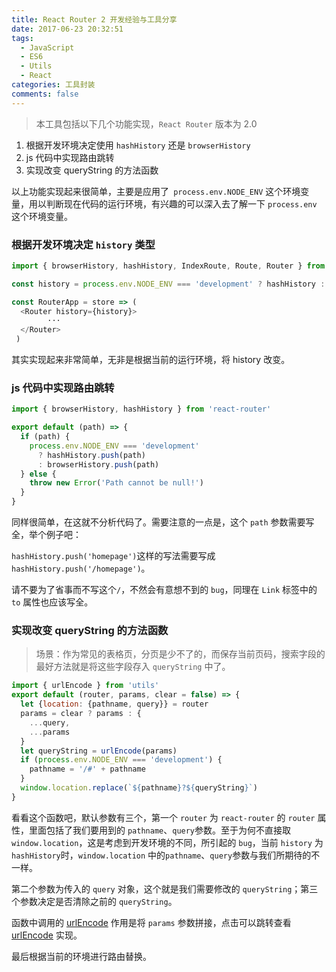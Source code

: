 ```yaml
---
title: React Router 2 开发经验与工具分享
date: 2017-06-23 20:32:51
tags:
  - JavaScript
  - ES6
  - Utils
  - React
categories: 工具封装
comments: false
---
```


> 本工具包括以下几个功能实现，`React Router` 版本为 2.0

1. 根据开发环境决定使用 `hashHistory` 还是 `browserHistory`
2. js 代码中实现路由跳转
3. 实现改变 queryString 的方法函数

<!-- more -->

以上功能实现起来很简单，主要是应用了` process.env.NODE_ENV` 这个环境变量，用以判断现在代码的运行环境，有兴趣的可以深入去了解一下 `process.env` 这个环境变量。


### 根据开发环境决定 `history` 类型

```javascript
import { browserHistory, hashHistory, IndexRoute, Route, Router } from 'react-router'

const history = process.env.NODE_ENV === 'development' ? hashHistory : browserHistory

const RouterApp = store => (
  <Router history={history}>
  		···
  </Router>
 )
```

其实实现起来非常简单，无非是根据当前的运行环境，将 history 改变。

### js 代码中实现路由跳转

```javascript
import { browserHistory, hashHistory } from 'react-router'

export default (path) => {
  if (path) {
    process.env.NODE_ENV === 'development'
      ? hashHistory.push(path)
      : browserHistory.push(path)
  } else {
    throw new Error('Path cannot be null!')
  }
}

```
同样很简单，在这就不分析代码了。需要注意的一点是，这个 `path` 参数需要写全，举个例子吧：

`hashHistory.push('homepage')`这样的写法需要写成`hashHistory.push('/homepage')`。

请不要为了省事而不写这个`/`，不然会有意想不到的 `bug`，同理在 `Link` 标签中的 `to` 属性也应该写全。

### 实现改变 queryString 的方法函数

> 场景：作为常见的表格页，分页是少不了的，而保存当前页码，搜索字段的最好方法就是将这些字段存入 `queryString` 中了。

```javascript
import { urlEncode } from 'utils'
export default (router, params, clear = false) => {
  let {location: {pathname, query}} = router
  params = clear ? params : {
    ...query,
    ...params
  }
  let queryString = urlEncode(params)
  if (process.env.NODE_ENV === 'development') {
    pathname = '/#' + pathname
  }
  window.location.replace(`${pathname}?${queryString}`)
}
```

看看这个函数吧，默认参数有三个，第一个 `router` 为 `react-router` 的 `router` 属性，里面包括了我们要用到的 `pathname`、`query`参数。至于为何不直接取 `window.location`，这是考虑到开发环境的不同，所引起的 `bug`，当前 `history` 为 `hashHistory`时，`window.location` 中的`pathname`、`query`参数与我们所期待的不一样。

第二个参数为传入的 `query` 对象，这个就是我们需要修改的 `queryString`；第三个参数决定是否清除之前的 `queryString`。

函数中调用的 [urlEncode](http://www.outxu.cn/js-util-parseparams/) 作用是将 `params` 参数拼接，点击可以跳转查看 [urlEncode](http://www.outxu.cn/js-util-parseparams/) 实现。

最后根据当前的环境进行路由替换。
